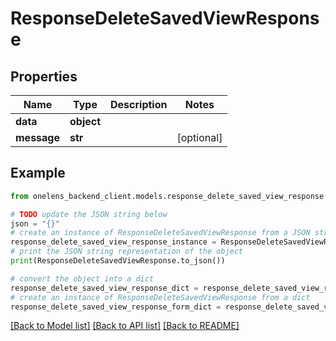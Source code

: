 # ResponseDeleteSavedViewResponse


## Properties

Name | Type | Description | Notes
------------ | ------------- | ------------- | -------------
**data** | **object** |  | 
**message** | **str** |  | [optional] 

## Example

```python
from onelens_backend_client.models.response_delete_saved_view_response import ResponseDeleteSavedViewResponse

# TODO update the JSON string below
json = "{}"
# create an instance of ResponseDeleteSavedViewResponse from a JSON string
response_delete_saved_view_response_instance = ResponseDeleteSavedViewResponse.from_json(json)
# print the JSON string representation of the object
print(ResponseDeleteSavedViewResponse.to_json())

# convert the object into a dict
response_delete_saved_view_response_dict = response_delete_saved_view_response_instance.to_dict()
# create an instance of ResponseDeleteSavedViewResponse from a dict
response_delete_saved_view_response_form_dict = response_delete_saved_view_response.from_dict(response_delete_saved_view_response_dict)
```
[[Back to Model list]](../README.md#documentation-for-models) [[Back to API list]](../README.md#documentation-for-api-endpoints) [[Back to README]](../README.md)


